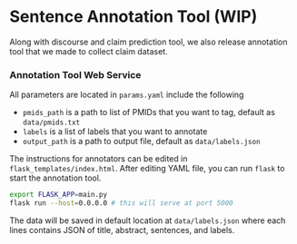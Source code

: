 # Sentence Annotation Tool (WIP)

Along with discourse and claim prediction tool, we also release
annotation tool that we made to collect claim dataset.


### Annotation Tool Web Service

All parameters are located in `params.yaml` include the following

- `pmids_path` is a path to list of PMIDs that you want to tag, default as `data/pmids.txt`
- `labels` is a list of labels that you want to annotate
- `output_path` is a path to output file, default as `data/labels.json`

The instructions for annotators can be edited in `flask_templates/index.html`.
After editing YAML file, you can run `flask` to start the annotation tool.

```bash
export FLASK_APP=main.py
flask run --host=0.0.0.0 # this will serve at port 5000
```

The data will be saved in default location at `data/labels.json` where
each lines contains JSON of title, abstract, sentences, and labels.
